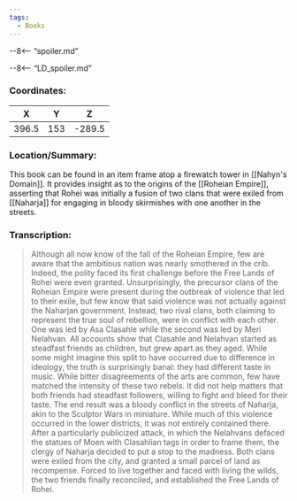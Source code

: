 ```yaml
---
tags:
  - Books
---
```


--8<-- “spoiler.md”

--8<-- “LD_spoiler.md”

### Coordinates:
| **X** | **Y**| **Z** |
|:-----:|:----:|:-----:|
|396.5  |153   |-289.5  |

### Location/Summary:
This book can be found in an item frame atop a firewatch tower in [[Nahyn's Domain]]. It provides insight as to the origins of the [[Roheian Empire]], asserting that Rohei was initially a fusion of two clans that were exiled from [[Naharja]] for engaging in bloody skirmishes with one another in the streets.

### Transcription:
> Although all now know of the fall of the Roheian Empire, few are aware that the ambitious nation was nearly smothered in the crib. Indeed, the polity faced its first challenge before the Free Lands of Rohei were even granted. Unsurprisingly, the precursor clans of the Roheian Empire were present during the outbreak of violence that led to their exile, but few know that said violence was not actually against the Naharjan government. Instead, two rival clans, both claiming to represent the true soul of rebellion, were in conflict with each other. One was led by Asa Clasahle while the second was led by Meri Nelahvan. All accounts show that Clasahle and Nelahvan started as steadfast friends as children, but grew apart as they aged. While some might imagine this split to have occurred due to difference in ideology, the truth is surprisingly banal: they had different taste in music. While bitter disagreements of the arts are common, few have matched the intensity of these two rebels. It did not help matters that both friends had steadfast followers, willing to fight and bleed for their taste. The end result was a bloody conflict in the streets of Naharja, akin to the Sculptor Wars in miniature. While much of this violence occurred in the lower districts, it was not entirely contained there. After a particularly publicized attack, in which the Nelahvans defaced the statues of Moen with Clasahlian tags in order to frame them, the clergy of Naharja decided to put a stop to the madness. Both clans were exiled from the city, and granted a small parcel of land as recompense. Forced to live together and faced with living the wilds, the two friends finally reconciled, and established the Free Lands of Rohei.

